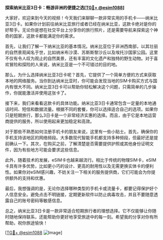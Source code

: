 **探索纳米比亚3日卡：畅游非洲的便捷之选[[TG💪+ @esim1088](https://t.me/s/esim1088)]**

大家好，欢迎来到今天的视频！今天我们来聊聊一款非常实用的手机卡——纳米比亚3日卡。如果你计划前往纳米比亚旅行或者已经在纳米比亚，这款卡绝对是你的好帮手。无论你是想在社交平台上分享你的旅行照片，还是需要导航来探索这个神奇的国家，这款卡都能满足你的需求。

首先，让我们了解一下纳米比亚的基本情况。纳米比亚位于非洲西南部，以其壮丽的自然景观闻名于世，比如纳米布沙漠、苏斯斯黎沙丘以及埃托沙国家公园。这里不仅有令人叹为观止的自然美景，还有丰富的文化遗产和独特的野生动物。对于喜欢冒险和探险的人来说，纳米比亚是一个不可错过的目的地。

那么，为什么选择纳米比亚3日卡呢？首先，它提供了一个简单方便的方式来获取本地的网络服务。当你到达纳米比亚时，你可能会发现当地的SIM卡购买方式与国内有很大不同。纳米比亚3日卡可以帮助你轻松解决这个问题，只需简单的几步操作，你就能激活并使用这张卡了。

接下来，我们来看看这款卡的具体功能。纳米比亚3日卡通常包含一定量的本地通话时间、短信和数据流量。根据不同的套餐，你可以选择适合自己的选项。如果你只是短期旅行，那么3日卡是一个非常经济实惠的选择。而且，由于它是本地运营商提供的服务，所以使用起来更加稳定和高效。

对于那些不熟悉如何注册手机卡的朋友来说，这里有一些小贴士。首先，确保你的手机支持该地区的网络频段。大多数现代智能手机都支持多种频段，但最好还是提前确认一下。其次，在购买之前，了解清楚是否需要提供护照或其他身份证明文件，因为有些地方可能会要求这些信息。

此外，随着技术的发展，eSIM卡也越来越流行。相比于传统的物理SIM卡，eSIM卡具有许多优势，比如更小巧的设计、更高的耐用性以及无需更换实体卡的便利性。如果你对eSIM感兴趣，不妨关注一下相关的服务提供商，它们可能会为你提供额外的支持和优惠。

最后，我想强调的是，无论你选择哪种类型的手机卡或流量卡，都要记得保护好个人信息安全。避免点击不明链接，定期更新软件以防止病毒攻击，并且不要随意透露自己的账号密码等敏感信息。

总之，纳米比亚3日卡是一款非常适合短期旅行者的理想选择。它不仅能够让你随时随地保持联系，还能帮助你更好地享受旅途中的每一刻。希望我的分享对你有所帮助，祝你旅途愉快！

[[TG💪+ @esim1088](https://t.me/s/esim1088) ![Image](https://i.postimg.cc/4NQfJmqS/Snipaste-2025-05-13-00-14-12.png)]